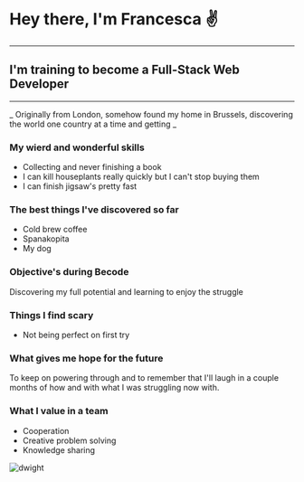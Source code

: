 # Hey there, I'm Francesca :v:

---

## I'm training to become a Full-Stack Web Developer

---

_ Originally from London, somehow found my home in Brussels, discovering the world one country at a time and getting _

### My wierd and wonderful skills

- Collecting and never finishing a book
- I can kill houseplants really quickly but I can't stop buying them
- I can finish jigsaw's pretty fast

### The best things I've discovered so far

- Cold brew coffee
- Spanakopita
- My dog

### Objective's during Becode

Discovering my full potential and learning to enjoy the struggle

### Things I find scary

- Not being perfect on first try

### What gives me hope for the future

To keep on powering through and to remember that I'll laugh in a couple months of how and with what I was struggling now with.

### What I value in a team

- Cooperation
- Creative problem solving
- Knowledge sharing

![dwight](https://media.giphy.com/media/6R2mLi910HL4VXFwOG/giphy.gif?cid=ecf05e47ybgmv8hubcncbhpjq1sbwx5r9jfb9wi77iu0jsty&ep=v1_gifs_search&rid=giphy.gif&ct=g)
